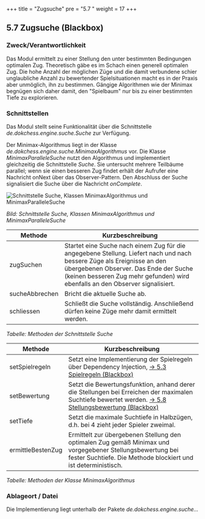 +++
title = "Zugsuche"
pre = "5.7 "
weight = 17
+++

## 5.7 Zugsuche (Blackbox)

### Zweck/Verantwortlichkeit
Das Modul ermittelt zu einer Stellung den unter bestimmten Bedingungen optimalen Zug.
Theoretisch gäbe es im Schach einen generell optimalen Zug.
Die hohe Anzahl der möglichen Züge und die damit verbundene schier unglaubliche Anzahl zu bewertender Spielsituationen macht es in der Praxis aber unmöglich, ihn zu bestimmen.
Gängige Algorithmen wie der Minimax begnügen sich daher damit, den "Spielbaum" nur bis zu einer bestimmten Tiefe zu explorieren.

### Schnittstellen
Das Modul stellt seine Funktionalität über die Schnittstelle _de.dokchess.engine.suche.Suche_ zur Verfügung.

Der Minimax-Algorithmus liegt in der Klasse _de.dokchess.engine.suche.MinimaxAlgorithmus_ vor.
Die Klasse _MinimaxParalleleSuche_ nutzt den Algorithmus und implementiert gleichzeitig die Schnittstelle _Suche_.
Sie untersucht mehrere Teilbäume parallel; wenn sie einen besseren Zug findet erhält der Aufrufer eine Nachricht onNext über das Observer-Pattern.
Den Abschluss der Suche signalisiert die Suche über die Nachricht _onComplete_.

![Schnittstelle Suche, Klassen MinimaxAlgorithmus und MinimaxParalleleSuche](/images/Abb09_14_Schnittstellen_Zugsuche.png "Schnittstelle Suche, Klassen MinimaxAlgorithmus und MinimaxParalleleSuche")

*Bild: Schnittstelle Suche, Klassen MinimaxAlgorithmus und MinimaxParalleleSuche*


| Methode | Kurzbeschreibung |
|---------|------------------|
| zugSuchen | Startet eine Suche nach einem Zug für die angegebene Stellung. Liefert nach und nach bessere Züge als Ereignisse an den übergebenen Observer. Das Ende der Suche (keinen besseren Zug mehr gefunden) wird ebenfalls an den Observer signalisiert.|
| sucheAbbrechen | Bricht die aktuelle Suche ab.|
| schliessen | Schließt die Suche vollständig. Anschließend dürfen keine Züge mehr damit ermittelt werden.|
*Tabelle: Methoden der Schnittstelle Suche*


| Methode | Kurzbeschreibung |
|---------|------------------|
| setSpielregeln | Setzt eine Implementierung der Spielregeln über Dependency Injection, [→ 5.3 Spielregeln (Blackbox)](/05_bausteinsicht/03_spielregeln/) |
| setBewertung | Setzt die Bewertungsfunktion, anhand derer die Stellungen bei Erreichen der maximalen Suchtiefe bewertet werden. [→ 5.8 Stellungsbewertung (Blackbox)](/05_bausteinsicht/08_stellungsbewertung/)|
| setTiefe | Setzt die maximale Suchtiefe in Halbzügen, d.h. bei 4 zieht jeder Spieler zweimal.|
| ermittleBestenZug | Ermittelt zur übergebenen Stellung den optimalen Zug gemäß Minimax und vorgegebener Stellungsbewertung bei fester Suchtiefe. Die Methode blockiert und ist deterministisch.|
*Tabelle: Methoden der Klasse MinimaxAlgorithmus*


### Ablageort / Datei
Die Implementierung liegt unterhalb der Pakete _de.dokchess.engine.suche..._
